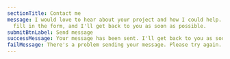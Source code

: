 ```yaml
---
sectionTitle: Contact me
message: I would love to hear about your project and how I could help. Please
  fill in the form, and I'll get back to you as soon as possible.
submitBtnLabel: Send message
successMessage: Your message has been sent. I'll get back to you as soon as possible. Thank you.
failMessage: There's a problem sending your message. Please try again.
---
```

